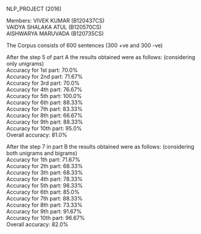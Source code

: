 NLP_PROJECT (2016)

Members:
 VIVEK KUMAR (B120437CS)  
 VAIDYA SHALAKA ATUL (B120570CS)  
 AISHWARYA MARUVADA (B120735CS) 
 
The Corpus consists of 600 sentences (300 +ve and 300 -ve)  

After the step 5 of part A the results obtained were as follows: (considering only unigrams)  
Accuracy for 1st part: 70.0%  
Accuracy for 2nd part: 71.67%  
Accuracy for 3rd part: 70.0%  
Accuracy for 4th part: 76.67%  
Accuracy for 5th part: 100.0%  
Accuracy for 6th part: 88.33%  
Accuracy for 7th part: 83.33%  
Accuracy for 8th part: 66.67%  
Accuracy for 9th part: 88.33%  
Accuracy for 10th part: 95.0%  
Overall accuracy: 81.0%  

After the step 7 in part B the results obtained were as follows: (considering both unigrams and bigrams)  
Accuracy for 1th part: 71.67%  
Accuracy for 2th part: 68.33%  
Accuracy for 3th part: 68.33%  
Accuracy for 4th part: 78.33%  
Accuracy for 5th part: 98.33%  
Accuracy for 6th part: 85.0%  
Accuracy for 7th part: 88.33%  
Accuracy for 8th part: 73.33%  
Accuracy for 9th part: 91.67%   
Accuracy for 10th part: 96.67%  
Overall accuracy: 82.0%  

  
